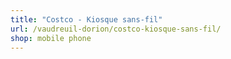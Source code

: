```yaml
---
title: "Costco - Kiosque sans-fil"
url: /vaudreuil-dorion/costco-kiosque-sans-fil/
shop: mobile phone
---
```

